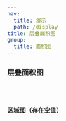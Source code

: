 ```yaml
---
nav:
  title: 演示
  path: /display
title: 层叠面积图
group:
  title: 面积图
---
```


### 层叠面积图

<code src="../../demos/Area/stacked/stacked" />

### 区域图（存在空值）

<code src="../../demos/Area/stacked/areaNone" />
